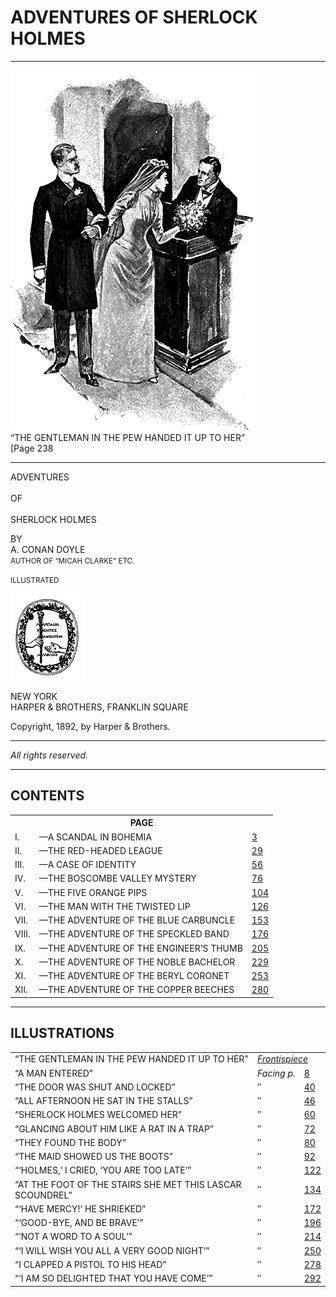 <h1>ADVENTURES OF SHERLOCK HOLMES</h1>

<hr class="chap" />
<div class="figcenter fig400"><a name="frontis" id="frontis"></a>
<img src="images/frontispiece.jpg" width="392" height="576" alt="Frontispiece" />
<div class="caption nomb">“THE GENTLEMAN IN THE PEW HANDED IT UP TO HER”</div>
<div class="caption2 nomt right">[Page 238</div>
</div>

<hr class="chap" />
<p class="title"><span class="p150">ADVENTURES</span><br />
<br />
OF<br />
<br />
<span class="p200">SHERLOCK HOLMES</span></p>

<p class="title mt4">BY<br />
<span class="p150">A. CONAN DOYLE</span><br />
<small>AUTHOR OF “MICAH CLARKE” ETC.</small></p>

<p class="title mt4"><small>ILLUSTRATED</small></p>

<div class="figcenter fig120">
<img src="images/logo.jpg" width="120" height="139" alt="Logo" />
</div>

<p class="title mt4">NEW YORK<br />
 HARPER &amp; BROTHERS, FRANKLIN SQUARE
</p>

<p class="title mt4">Copyright, 1892, by <span class="smcap">Harper &amp; Brothers</span>.</p>
<hr class="line" />
<p class="title"><i>All rights reserved.</i></p>



<hr class="chap" />
<h2><a name="Contents" id="Contents"></a>CONTENTS</h2>

<table summary="contents">
<tr>
<th colspan="3" class="tdr2">PAGE</th>
</tr>
<tr>
<td class="tdr">I.</td>
<td class="tdl hang">&mdash;A SCANDAL IN BOHEMIA</td>
<td class="tdr2"><a href="#i">3</a></td>
</tr>
<tr>
<td class="tdr">II.</td>
<td class="tdl hang">&mdash;THE RED-HEADED LEAGUE</td>
<td class="tdr2"><a href="#ii">29</a></td>
</tr>
<tr>
<td class="tdr">   III.</td>
<td class="tdl hang">&mdash;A CASE OF IDENTITY</td>
<td class="tdr2"><a href="#iii">56</a></td>
</tr>
<tr>
<td class="tdr">    IV.</td>
<td class="tdl hang">&mdash;THE BOSCOMBE VALLEY MYSTERY</td>
<td class="tdr2"><a href="#iv">76</a></td>
</tr>
<tr>
<td class="tdr">     V.</td>
<td class="tdl hang">&mdash;THE FIVE ORANGE PIPS</td>
<td class="tdr2"><a href="#v">104</a></td>
</tr>
<tr>
<td class="tdr">    VI.</td>
<td class="tdlv">&mdash;THE MAN WITH THE TWISTED LIP</td>
<td class="tdr2"><a href="#vi">126</a></td>
</tr>
<tr>
<td class="tdr">   VII.</td>
<td class="tdl hang">&mdash;THE ADVENTURE OF THE BLUE CARBUNCLE</td>
<td class="tdr2"><a href="#vii">153</a></td>
</tr>
<tr>
<td class="tdr">  VIII.</td>
<td class="tdl hang">&mdash;THE ADVENTURE OF THE SPECKLED BAND</td>
<td class="tdr2"><a href="#viii">176</a></td>
</tr>
<tr>
<td class="tdr">    IX.</td>
<td class="tdl hang">&mdash;THE ADVENTURE OF THE ENGINEER’S THUMB</td>
<td class="tdr2"><a href="#ix">205</a></td>
</tr>
<tr>
<td class="tdr">     X.</td>
<td class="tdl hang">&mdash;THE ADVENTURE OF THE NOBLE BACHELOR</td>
<td class="tdr2"><a href="#x">229</a></td>
</tr>
<tr>
<td class="tdr">    XI.</td>
<td class="tdl hang">&mdash;THE ADVENTURE OF THE BERYL CORONET</td>
<td class="tdr2"><a href="#xi">253</a></td>
</tr>
<tr>
<td class="tdr">   XII.</td>
<td class="tdl hang">&mdash;THE ADVENTURE OF THE COPPER BEECHES</td>
<td class="tdr2"><a href="#xii">280</a></td>
</tr>
</table>


<hr class="chap" />
<h2><a name="Illustrations" id="Illustrations"></a>ILLUSTRATIONS</h2>

<table summary="Illustrations">
<tr>
<td class="tdl hang">“THE GENTLEMAN IN THE PEW HANDED IT UP TO HER”</td>
<td class="tdr3" colspan="2"><a href="#frontis"><i>Frontispiece</i></a></td>
</tr>
<tr>
<td class="tdl hang">“A MAN ENTERED”</td>
<td class="tdc"><i>Facing&nbsp;p.</i></td>
<td class="tdr3"><a href="#man">8</a></td>
</tr>
<tr>
<td class="tdl hang">“THE DOOR WAS SHUT AND LOCKED”</td>
<td class="tdc">″</td>
<td class="tdr3"><a href="#door">40</a></td>
</tr>

<tr>
<td class="tdl hang">“ALL AFTERNOON HE SAT IN THE STALLS”</td>
<td class="tdc">″</td>
<td class="tdr3"><a href="#all">46</a></td>
</tr>

<tr>
<td class="tdl hang">“SHERLOCK HOLMES WELCOMED HER”</td>
<td class="tdc">″</td>
<td class="tdr3"><a href="#sherlock">60</a></td>
</tr>

<tr>
<td class="tdl hang">“GLANCING ABOUT HIM LIKE A RAT IN A TRAP”</td>
<td class="tdc">″</td>
<td class="tdr3"><a href="#glancing">72</a></td>
</tr>

<tr>
<td class="tdl hang">“THEY FOUND THE BODY”</td>
<td class="tdc">″</td>
<td class="tdr3"><a href="#they">80</a></td>
</tr>

<tr>
<td class="tdl hang">“THE MAID SHOWED US THE BOOTS”</td>
<td class="tdc">″</td>
<td class="tdr3"><a href="#maid">92</a></td>
</tr>

<tr>
<td class="tdl hang">“‘HOLMES,’ I CRIED, ‘YOU ARE TOO LATE’”</td>
<td class="tdc">″</td>
<td class="tdr3"><a href="#holmes2">122</a></td>
</tr>

<tr>
<td class="tdl hang">“AT THE FOOT OF THE STAIRS SHE MET THIS LASCAR SCOUNDREL”</td>
<td class="tdc">″</td>
<td class="tdr3"><a href="#at">134</a></td>
</tr>

<tr>
<td class="tdl hang">“‘HAVE MERCY!’ HE SHRIEKED”</td>
<td class="tdc">″</td>
<td class="tdr3"><a href="#have">172</a></td>
</tr>

<tr>
<td class="tdl hang">“‘GOOD-BYE, AND BE BRAVE’”</td>
<td class="tdc">″</td>
<td class="tdr3"><a href="#good">196</a></td>
</tr>

<tr>
<td class="tdl hang">“‘NOT A WORD TO A SOUL’”</td>
<td class="tdc">″</td>
<td class="tdr3"><a href="#not">214</a></td>
</tr>

<tr>
<td class="tdl hang">“‘I WILL WISH YOU ALL A VERY GOOD NIGHT’”</td>
<td class="tdc">″</td>
<td class="tdr3"><a href="#will">250</a></td>
</tr>

<tr>
<td class="tdl hang">“I CLAPPED A PISTOL TO HIS HEAD”</td>
<td class="tdc">″</td>
<td class="tdr3"><a href="#clapped">278</a></td>
</tr>

<tr>
<td class="tdl hang">“‘I AM SO DELIGHTED THAT YOU HAVE COME’”</td>
<td class="tdc">″</td>
<td class="tdr3"><a href="#delighted">292</a></td>
</tr>
</table>



